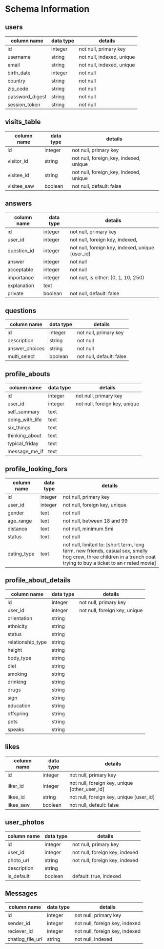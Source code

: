 # Schema Information

## users
column name     | data type | details
----------------|-----------|-----------------------
id              | integer   | not null, primary key
username        | string    | not null, indexed, unique
email           | string    | not null, indexed, unique
birth_date      | integer   | not null
country         | string    | not null
zip_code        | string    | not null
password_digest | string    | not null
session_token   | string    | not null

## visits_table
column name     | data type | details
----------------|-----------|-----------------------
id              | integer   | not null, primary key
visitor_id      | string    | not null, foreign_key, indexed, unique
visitee_id      | string    | not null, foreign_key, indexed, unique
visitee_saw     | boolean   | not null, default: false  

## answers
column name     | data type | details
----------------|-----------|-----------------------
id              | integer   | not null, primary key
user_id         | integer   | not null, foreign key, indexed,
question_id     | integer   | not null, foreign key, indexed, unique [user_id]
answer          | integer   | not null
acceptable      | integer   | not null
importance      | integer   | not null, is either: (0, 1, 10, 250)
explanation     | text      |
private         | boolean   | not null, default: false

## questions
column name     | data type | details
----------------|-----------|-----------------------
id              | integer   | not null, primary key
description     | string    | not null
answer_choices  | string    | not null
multi_select    | boolean   | not null, default: false

## profile_abouts
column name     | data type | details
----------------|-----------|-----------------------
id              | integer   | not null, primary key
user_id         | integer   | not null, foreign key, unique
self_summary    | text      |
doing_with_life | text      |
six_things      | text      |
thinking_about  | text      |
typical_friday  | text      |
message_me_if   | text      |

## profile_looking_fors
column name     | data type | details
----------------|-----------|-----------------------
id              | integer   | not null, primary key
user_id         | integer   | not null, foreign key, unique
gender          | text      | not null
age_range       | text      | not null, between 18 and 99
distance        | text      | not null, minimum 5mi
status          | text      | not null
dating_type     | text      | not null, limited to: [short term, long term, new friends, casual sex, smelly hog crew, three children in a trench coat trying to buy a ticket to an r rated movie]

## profile_about_details
column name       | data type | details
------------------|-----------|-----------------------
id                | integer   | not null, primary key
user_id           | integer   | not null, foreign key, unique
orientation       | string    |
ethnicity         | string    |
status            | string    |
relationship_type | string    |
height            | string    |
body_type         | string    |
diet              | string    |
smoking           | string    |
drinking          | string    |
drugs             | string    |
sign              | string    |
education         | string    |
offspring         | string    |
pets              | string    |
speaks            | string    |

## likes
column name       | data type | details
------------------|-----------|-----------------------
id                | integer   | not null, primary key
liker_id          | integer   | not null, foreign key, unique [other_user_id]
likee_id          | string    | not null, foreign key, unique [user_id]
likee_saw         | boolean   | not null, default: false

## user_photos
column name       | data type | details
------------------|-----------|-----------------------
id                | integer   | not null, primary key
user_id           | integer   | not null, foreign key, indexed
photo_url         | string    | not null, foreign key, indexed
description       | string    |
is_default        | boolean   | default: true, indexed


## Messages
column name       | data type | details
------------------|-----------|------------------------
id                | integer   | not null, primary key
sender_id         | integer   | not null, foreign key, indexed
reciever_id       | integer   | not null, foreign key, indexed
chatlog_file_url  | string    | not null, indexed
